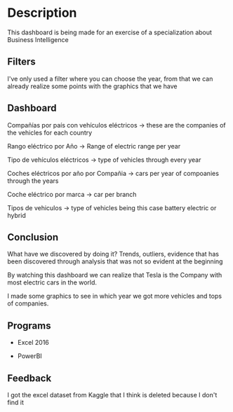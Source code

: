 # Description

This dashboard is being made for an exercise of a specialization about Business Intelligence

## Filters

I've only used a filter where you can choose the year, from that we can already realize some points with the graphics that we have

## Dashboard

Compañías por país con  vehículos eléctricos -> these are the companies of the vehicles for each country

Rango eléctrico por Año -> Range of electric range per year

Tipo de vehículos eléctricos -> type of vehicles through every year

Coches eléctricos por año por Compañia -> cars per year of compoanies through the years

Coche eléctrico por marca -> car per branch

Tipos de vehiculos -> type of vehicles being this case battery electric or hybrid

## Conclusion

What have we discovered by doing it? Trends, outliers, evidence that has been discovered through analysis that was not so evident at the beginning

By watching this dashboard we can realize that Tesla is the Company with most electric cars in the world.

I made some graphics to see in which year we got more vehicles and tops of companies.

## Programs

- Excel 2016

- PowerBI

## Feedback

I got the excel dataset from Kaggle that I think is deleted because I don't find it
